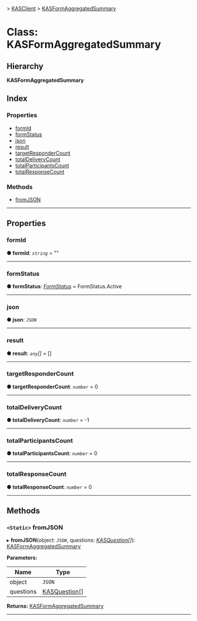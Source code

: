 [](../README.md) > [KASClient](../modules/kasclient.md) > [KASFormAggregatedSummary](../classes/kasclient.kasformaggregatedsummary.md)

# Class: KASFormAggregatedSummary

## Hierarchy

**KASFormAggregatedSummary**

## Index

### Properties

* [formId](kasclient.kasformaggregatedsummary.md#formid)
* [formStatus](kasclient.kasformaggregatedsummary.md#formstatus)
* [json](kasclient.kasformaggregatedsummary.md#json)
* [result](kasclient.kasformaggregatedsummary.md#result)
* [targetResponderCount](kasclient.kasformaggregatedsummary.md#targetrespondercount)
* [totalDeliveryCount](kasclient.kasformaggregatedsummary.md#totaldeliverycount)
* [totalParticipantsCount](kasclient.kasformaggregatedsummary.md#totalparticipantscount)
* [totalResponseCount](kasclient.kasformaggregatedsummary.md#totalresponsecount)
### Methods

* [fromJSON](kasclient.kasformaggregatedsummary.md#fromjson)

---

## Properties

<a id="formid"></a>

###  formId

**● formId**: *`string`* = ""

___
<a id="formstatus"></a>

###  formStatus

**● formStatus**: *[FormStatus](../enums/kasclient.formstatus.md)* =  FormStatus.Active

___
<a id="json"></a>

###  json

**● json**: *`JSON`*

___
<a id="result"></a>

###  result

**● result**: *`any`[]* =  []

___
<a id="targetrespondercount"></a>

###  targetResponderCount

**● targetResponderCount**: *`number`* = 0

___
<a id="totaldeliverycount"></a>

###  totalDeliveryCount

**● totalDeliveryCount**: *`number`* =  -1

___
<a id="totalparticipantscount"></a>

###  totalParticipantsCount

**● totalParticipantsCount**: *`number`* = 0

___
<a id="totalresponsecount"></a>

###  totalResponseCount

**● totalResponseCount**: *`number`* = 0

___

## Methods

<a id="fromjson"></a>

### `<Static>` fromJSON

▸ **fromJSON**(object: *`JSON`*, questions: *[KASQuestion](kasclient.kasquestion.md)[]*): [KASFormAggregatedSummary](kasclient.kasformaggregatedsummary.md)

**Parameters:**

| Name | Type |
| ------ | ------ |
| object | `JSON` |
| questions | [KASQuestion](kasclient.kasquestion.md)[] |

**Returns:** [KASFormAggregatedSummary](kasclient.kasformaggregatedsummary.md)

___

